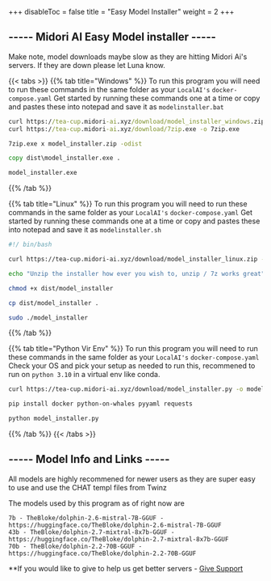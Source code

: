 
+++
disableToc = false
title = "Easy Model Installer"
weight = 2
+++

## ----- Midori AI Easy Model installer -----
Make note, model downloads maybe slow as they are hitting Midori Ai's servers. If they are down please let Luna know.

{{< tabs >}}
{{% tab title="Windows" %}}
To run this program you will need to run these commands in the same folder as your ``LocalAI's`` ``docker-compose.yaml``
Get started by running these commands one at a time or copy and pastes these into notepad and save it as ``modelinstaller.bat``

```bat
curl https://tea-cup.midori-ai.xyz/download/model_installer_windows.zip -o model_installer.zip
curl https://tea-cup.midori-ai.xyz/download/7zip.exe -o 7zip.exe

7zip.exe x model_installer.zip -odist

copy dist\model_installer.exe .

model_installer.exe
```
{{% /tab %}}

{{% tab title="Linux" %}}
To run this program you will need to run these commands in the same folder as your ``LocalAI's`` ``docker-compose.yaml``
Get started by running these commands one at a time or copy and pastes these into notepad and save it as ``modelinstaller.sh``

```sh
#!/ bin/bash

curl https://tea-cup.midori-ai.xyz/download/model_installer_linux.zip -o model_installer.zip

echo "Unzip the installer how ever you wish to, unzip / 7z works great"

chmod +x dist/model_installer

cp dist/model_installer .

sudo ./model_installer
```

{{% /tab %}}

{{% tab title="Python Vir Env" %}}
To run this program you will need to run these commands in the same folder as your ``LocalAI's`` ``docker-compose.yaml``
Check your OS and pick your setup as needed to run this, recommened to run on ``python 3.10`` in a virtual env like conda.

```bash
curl https://tea-cup.midori-ai.xyz/download/model_installer.py -o model_installer.py

pip install docker python-on-whales pyyaml requests

python model_installer.py
```

{{% /tab %}}
{{< /tabs >}}

## ----- Model Info and Links -----

All models are highly recommened for newer users as they are super easy to use and use the CHAT templ files from Twinz

The models used by this program as of right now are
```
7b - TheBloke/dolphin-2.6-mistral-7B-GGUF - https://huggingface.co/TheBloke/dolphin-2.6-mistral-7B-GGUF
43b - TheBloke/dolphin-2.7-mixtral-8x7b-GGUF - https://huggingface.co/TheBloke/dolphin-2.7-mixtral-8x7b-GGUF
70b - TheBloke/dolphin-2.2-70B-GGUF - https://huggingface.co/TheBloke/dolphin-2.2-70B-GGUF
```

**If you would like to give to help us get better servers - [Give Support](https://paypal.me/midoricookieclub?country.x=US&locale.x=en_US)